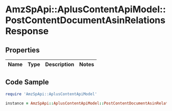 # AmzSpApi::AplusContentApiModel::PostContentDocumentAsinRelationsResponse

## Properties

Name | Type | Description | Notes
------------ | ------------- | ------------- | -------------

## Code Sample

```ruby
require 'AmzSpApi::AplusContentApiModel'

instance = AmzSpApi::AplusContentApiModel::PostContentDocumentAsinRelationsResponse.new()
```


